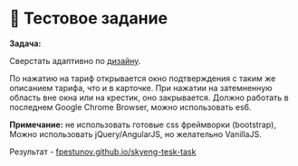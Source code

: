 # 💪 Тестовое задание

**Задача:** 

Сверстать адаптивно по [дизайну](example.png). 

По нажатию на тариф открывается окно подтверждения с таким же описанием тарифа, что и в карточке. При нажатии на затемненную область вне окна или на крестик, оно закрывается. Должно работать в последнем Google Chrome Browser, можно использовать es6. 

**Примечание:** не использовать готовые css фреймворки (bootstrap), Можно использовать jQuery/AngularJS, но желательно VanillaJS.

Результат - [fpestunov.github.io/skyeng-tesk-task](https://fpestunov.github.io/skyeng-tesk-task/)

